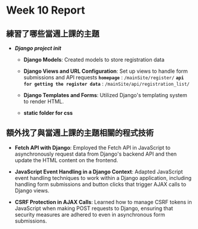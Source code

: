 # Week 10 Report

## 練習了哪些當週上課的主題
* ***Django project init***
    * **Django Models**: Created models to store registration data

    * **Django Views and URL Configuration**: 
    Set up views to handle form submissions and API requests
    **`homepage`** : `/mainSite/register/`
    **`api for getting the register data`** : `/mainSite/api/registration_list/`

    * **Django Templates and Forms**: Utilized Django's templating system to render HTML.

    * **static folder for css**


## 額外找了與當週上課的主題相關的程式技術

* **Fetch API with Django**: 
    Employed the Fetch API in JavaScript to asynchronously request data from Django's backend API and then update the HTML content on the frontend.

* **JavaScript Event Handling in a Django Context**: 
    Adapted JavaScript event handling techniques to work within a Django application, including handling form submissions and button clicks that trigger AJAX calls to Django views.

* **CSRF Protection in AJAX Calls**: 
    Learned how to manage CSRF tokens in JavaScript when making POST requests to Django, ensuring that security measures are adhered to even in asynchronous form submissions.


